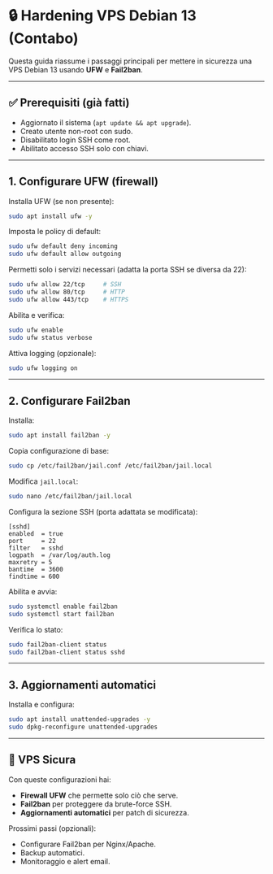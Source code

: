 # 🔒 Hardening VPS Debian 13 (Contabo)

Questa guida riassume i passaggi principali per mettere in sicurezza una VPS Debian 13 usando **UFW** e **Fail2ban**.

---

## ✅ Prerequisiti (già fatti)
- Aggiornato il sistema (`apt update && apt upgrade`).
- Creato utente non-root con sudo.
- Disabilitato login SSH come root.
- Abilitato accesso SSH solo con chiavi.

---

## 1. Configurare UFW (firewall)

Installa UFW (se non presente):
```bash
sudo apt install ufw -y
```

Imposta le policy di default:
```bash
sudo ufw default deny incoming
sudo ufw default allow outgoing
```

Permetti solo i servizi necessari (adatta la porta SSH se diversa da 22):
```bash
sudo ufw allow 22/tcp     # SSH
sudo ufw allow 80/tcp     # HTTP
sudo ufw allow 443/tcp    # HTTPS
```

Abilita e verifica:
```bash
sudo ufw enable
sudo ufw status verbose
```

Attiva logging (opzionale):
```bash
sudo ufw logging on
```

---

## 2. Configurare Fail2ban

Installa:
```bash
sudo apt install fail2ban -y
```

Copia configurazione di base:
```bash
sudo cp /etc/fail2ban/jail.conf /etc/fail2ban/jail.local
```

Modifica `jail.local`:
```bash
sudo nano /etc/fail2ban/jail.local
```

Configura la sezione SSH (porta adattata se modificata):
```
[sshd]
enabled  = true
port     = 22
filter   = sshd
logpath  = /var/log/auth.log
maxretry = 5
bantime  = 3600
findtime = 600
```

Abilita e avvia:
```bash
sudo systemctl enable fail2ban
sudo systemctl start fail2ban
```

Verifica lo stato:
```bash
sudo fail2ban-client status
sudo fail2ban-client status sshd
```

---

## 3. Aggiornamenti automatici

Installa e configura:
```bash
sudo apt install unattended-upgrades -y
sudo dpkg-reconfigure unattended-upgrades
```

---

## 🚀 VPS Sicura

Con queste configurazioni hai:
- **Firewall UFW** che permette solo ciò che serve.
- **Fail2ban** per proteggere da brute-force SSH.
- **Aggiornamenti automatici** per patch di sicurezza.

Prossimi passi (opzionali):
- Configurare Fail2ban per Nginx/Apache.
- Backup automatici.
- Monitoraggio e alert email.
